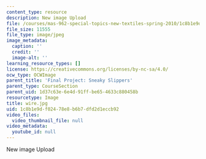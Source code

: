 ```yaml
---
content_type: resource
description: New image Upload
file: /courses/mas-962-special-topics-new-textiles-spring-2010/1c8b1e9df02478e8b6b7dfd2d1eccb92_wire.jpg
file_size: 11555
file_type: image/jpeg
image_metadata:
  caption: ''
  credit: ''
  image-alt: ''
learning_resource_types: []
license: https://creativecommons.org/licenses/by-nc-sa/4.0/
ocw_type: OCWImage
parent_title: 'Final Project: Sneaky Slippers'
parent_type: CourseSection
parent_uid: 1d37c63e-6e4d-91ff-be65-4633c880458b
resourcetype: Image
title: wire.jpg
uid: 1c8b1e9d-f024-78e8-b6b7-dfd2d1eccb92
video_files:
  video_thumbnail_file: null
video_metadata:
  youtube_id: null
---
```

New image Upload